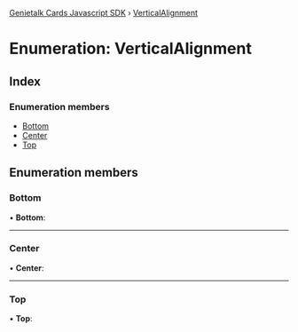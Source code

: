 [Genietalk Cards Javascript SDK](../README.md) › [VerticalAlignment](verticalalignment.md)

# Enumeration: VerticalAlignment

## Index

### Enumeration members

* [Bottom](verticalalignment.md#bottom)
* [Center](verticalalignment.md#center)
* [Top](verticalalignment.md#top)

## Enumeration members

###  Bottom

• **Bottom**:

___

###  Center

• **Center**:

___

###  Top

• **Top**:
